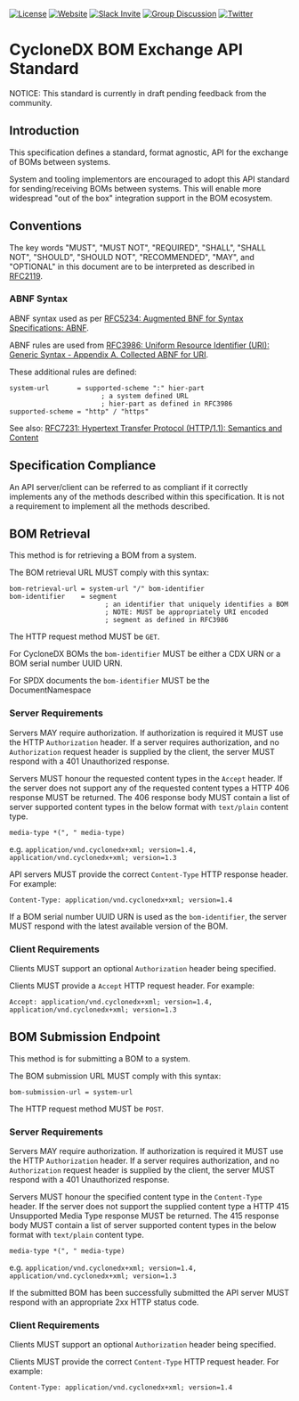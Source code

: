 [![License](https://img.shields.io/badge/license-Apache%202.0-brightgreen.svg)](LICENSE)
[![Website](https://img.shields.io/badge/https://-cyclonedx.org-blue.svg)](https://cyclonedx.org/)
[![Slack Invite](https://img.shields.io/badge/Slack-Join-blue?logo=slack&labelColor=393939)](https://cyclonedx.org/slack/invite)
[![Group Discussion](https://img.shields.io/badge/discussion-groups.io-blue.svg)](https://groups.io/g/CycloneDX)
[![Twitter](https://img.shields.io/twitter/url/http/shields.io.svg?style=social&label=Follow)](https://twitter.com/CycloneDX_Spec)

# CycloneDX BOM Exchange API Standard

NOTICE: This standard is currently in draft pending feedback from the community.

## Introduction

This specification defines a standard, format agnostic, API for the exchange of
BOMs between systems.

System and tooling implementors are encouraged to adopt this API standard for
sending/receiving BOMs between systems. This will enable more widespread
"out of the box" integration support in the BOM ecosystem.

## Conventions

The key words "MUST", "MUST NOT", "REQUIRED", "SHALL", "SHALL NOT", "SHOULD",
"SHOULD NOT", "RECOMMENDED", "MAY", and "OPTIONAL" in this document are to be
interpreted as described in [RFC2119](http://www.ietf.org/rfc/rfc2119.txt).

### ABNF Syntax

ABNF syntax used as per
[RFC5234: Augmented BNF for Syntax Specifications: ABNF](https://datatracker.ietf.org/doc/html/rfc5234).

ABNF rules are used from [RFC3986: Uniform Resource Identifier (URI): Generic Syntax - Appendix A. Collected ABNF for URI](https://datatracker.ietf.org/doc/html/rfc3986/#appendix-A).

These additional rules are defined:
```
system-url       = supported-scheme ":" hier-part
                       ; a system defined URL
                       ; hier-part as defined in RFC3986
supported-scheme = "http" / "https"
```

See also: [RFC7231: Hypertext Transfer Protocol (HTTP/1.1): Semantics and Content](https://datatracker.ietf.org/doc/html/rfc7231)

## Specification Compliance

An API server/client can be referred to as compliant if it correctly implements
any of the methods described within this specification. It is not a
requirement to implement all the methods described.

## BOM Retrieval

This method is for retrieving a BOM from a system.

The BOM retrieval URL MUST comply with this syntax:

```
bom-retrieval-url = system-url "/" bom-identifier
bom-identifier    = segment
                        ; an identifier that uniquely identifies a BOM
                        ; NOTE: MUST be appropriately URI encoded
                        ; segment as defined in RFC3986
```

The HTTP request method MUST be `GET`.

For CycloneDX BOMs the `bom-identifier` MUST be either a CDX URN
or a BOM serial number UUID URN.

For SPDX documents the `bom-identifier` MUST be the DocumentNamespace

### Server Requirements

Servers MAY require authorization. If authorization is required it MUST
use the HTTP `Authorization` header. If a server requires authorization, and
no `Authorization` request header is supplied by the client, the server
MUST respond with a 401 Unauthorized response.

Servers MUST honour the requested content types in the `Accept` header. If
the server does not support any of the requested content types a HTTP 406 response
MUST be returned. The 406 response body MUST contain a list of server supported
content types in the below format with `text/plain` content type.

```
media-type *(", " media-type)
```

e.g. `application/vnd.cyclonedx+xml; version=1.4, application/vnd.cyclonedx+xml; version=1.3`

API servers MUST provide the correct `Content-Type` HTTP response header. For example:

```
Content-Type: application/vnd.cyclonedx+xml; version=1.4
```

If a BOM serial number UUID URN is used as the `bom-identifier`, the server
MUST respond with the latest available version of the BOM.

### Client Requirements

Clients MUST support an optional `Authorization` header being specified.

Clients MUST provide a `Accept` HTTP request header. For example:

```
Accept: application/vnd.cyclonedx+xml; version=1.4, application/vnd.cyclonedx+xml; version=1.3
```

## BOM Submission Endpoint

This method is for submitting a BOM to a system.

The BOM submission URL MUST comply with this syntax:

```
bom-submission-url = system-url
```

The HTTP request method MUST be `POST`.

### Server Requirements

Servers MAY require authorization. If authorization is required it MUST
use the HTTP `Authorization` header. If a server requires authorization, and
no `Authorization` request header is supplied by the client, the server
MUST respond with a 401 Unauthorized response.

Servers MUST honour the specified content type in the `Content-Type` header. If
the server does not support the supplied content type a HTTP 415 Unsupported
Media Type response MUST be returned. The 415 response body MUST contain a list
of server supported content types in the below format with `text/plain` content type.

```
media-type *(", " media-type)
```

e.g. `application/vnd.cyclonedx+xml; version=1.4, application/vnd.cyclonedx+xml; version=1.3`

If the submitted BOM has been successfully submitted the API server MUST
respond with an appropriate 2xx HTTP status code.

### Client Requirements

Clients MUST support an optional `Authorization` header being specified.

Clients MUST provide the correct `Content-Type` HTTP request header. For example:

```
Content-Type: application/vnd.cyclonedx+xml; version=1.4
```
